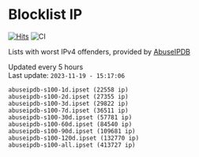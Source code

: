 # Blocklist IP

[![Hits](https://hits.seeyoufarm.com/api/count/incr/badge.svg?url=https%3A%2F%2Fgithub.com%2Fborestad%2Fblocklist-ip%2F&count_bg=%2379C83D&title_bg=%23555555&icon=&icon_color=%23E7E7E7&title=hits&edge_flat=false)](https://hits.seeyoufarm.com)  ![CI](https://img.shields.io/github/workflow/status/borestad/blocklist-ip/CI?style=flat-square)

Lists with worst IPv4 offenders, provided by [AbuseIPDB](https://www.abuseipdb.com/)

<!-- FOOTER-PLACEHOLDER -->
Updated every 5 hours<br>
Last update: `2023-11-19 - 15:17:06`
```
abuseipdb-s100-1d.ipset (22558 ip)
abuseipdb-s100-2d.ipset (27355 ip)
abuseipdb-s100-3d.ipset (29822 ip)
abuseipdb-s100-7d.ipset (36511 ip)
abuseipdb-s100-30d.ipset (57781 ip)
abuseipdb-s100-60d.ipset (84540 ip)
abuseipdb-s100-90d.ipset (109681 ip)
abuseipdb-s100-120d.ipset (132770 ip)
abuseipdb-s100-all.ipset (413727 ip)
```
